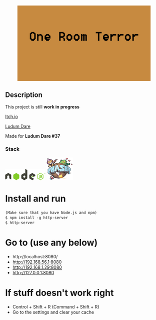 <p align="center">
    <img alt="One Room Terror" src="bin/imgs/bg_menu.png" width="426">
</p>

## Description
This project is still **work in progress**

[Itch.io](https://smoreley.itch.io/one-room-terror)

[Ludum Dare](http://ludumdare.com/compo/ludum-dare-37/?action=preview&uid=50886)

Made for **Ludum Dare #37**

### Stack
[<img alt="Node.js" src="stack/nodejs.png" width="128">](https://nodejs.org/en/)
[<img alt="Phaser" src="stack/phaser.png" width="84">](https://phaser.io/)

# Install and run
```
(Make sure that you have Node.js and npm)
$ npm install -g http-server
$ http-server
```

# Go to (use any below)
- http://localhost:8080/
- http://192.168.56.1:8080
- http://192.168.1.29:8080
- http://127.0.0.1:8080

# If stuff doesn't work right
- Control + Shift + R (Command + Shift + R)
- Go to the settings and clear your cache
